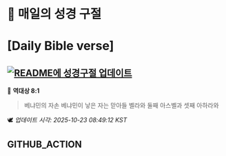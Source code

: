# 🙏 매일의 성경 구절
# [Daily Bible verse]
## [![README에 성경구절 업데이트](https://github.com/DONGSUKA/first_test/actions/workflows/update-readme-bible.yml/badge.svg)](https://github.com/DONGSUKA/first_test/actions/workflows/update-readme-bible.yml)
<!-- START_BIBLE_VERSE -->
📖 **역대상 8:1**
> 베냐민의 자손 베냐민이 낳은 자는 맏아들 벨라와 둘째 아스벨과 셋째 아하라와

🕊️ _업데이트 시각: 2025-10-23 08:49:12 KST_
  <!-- END_BIBLE_VERSE -->
## GITHUB_ACTION
